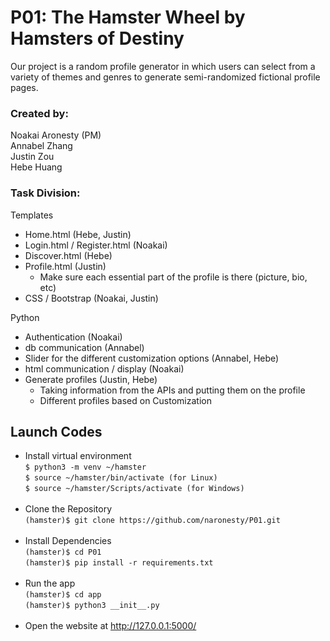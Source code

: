 # P01: The Hamster Wheel by Hamsters of Destiny

Our project is a random profile generator in which users can select from a variety of themes and genres to generate semi-randomized fictional profile pages.

### Created by:
Noakai Aronesty (PM)  
Annabel Zhang  
Justin Zou  
Hebe Huang  

### Task Division:
Templates
- Home.html (Hebe, Justin)
- Login.html / Register.html (Noakai)
- Discover.html (Hebe)
- Profile.html (Justin)
  - Make sure each essential part of the profile is there (picture, bio, etc)
- CSS / Bootstrap (Noakai, Justin)  

Python
- Authentication (Noakai)
- db communication (Annabel)
- Slider for the different customization options (Annabel, Hebe)
- html communication / display (Noakai)
- Generate profiles (Justin, Hebe)
  - Taking information from the APIs and putting them on the profile
  - Different profiles based on Customization
  
  
  
  
## Launch Codes
- Install virtual environment <br>
```$ python3 -m venv ~/hamster``` <br>
```$ source ~/hamster/bin/activate (for Linux)``` <br>
```$ source ~/hamster/Scripts/activate (for Windows)``` <br><br>
- Clone the Repository <br>
```(hamster)$ git clone https://github.com/naronesty/P01.git ``` <br><br>
- Install Dependencies <br>
```(hamster)$ cd P01 ``` <br>
```(hamster)$ pip install -r requirements.txt``` <br><br> 
- Run the app <br>
```(hamster)$ cd app``` <br>
```(hamster)$ python3 __init__.py``` <br><br>
- Open the website at http://127.0.0.1:5000/

